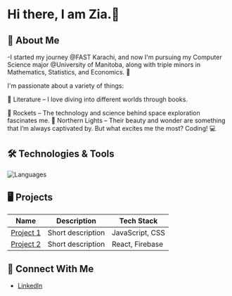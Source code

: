 # Hi there, I am Zia.🐢

## 📝 About Me
-I started my journey @FAST Karachi, and now I'm pursuing my Computer Science major @University of Manitoba, along with triple minors in Mathematics, Statistics, and Economics. 🚀

I'm passionate about a variety of things:

📖 Literature – I love diving into different worlds through books.

🚀 Rockets – The technology and science behind space exploration fascinates me.
🌌 Northern Lights – Their beauty and wonder are something that I’m always captivated by.
But what excites me the most? Coding! 💻 


## 🛠️ Technologies & Tools
![Languages](https://img.shields.io/badge/Languages-JavaScript%20%7C%20Python%20%7C%20Java-000000?style=for-the-badge)

## 🖥️ Projects
| Name | Description | Tech Stack |
| ---- | ----------- | ---------- |
| [Project 1](link) | Short description | JavaScript, CSS |
| [Project 2](link) | Short description | React, Firebase |


## 🔗 Connect With Me
- [LinkedIn](https://www.linkedin.com/in/yourname)
